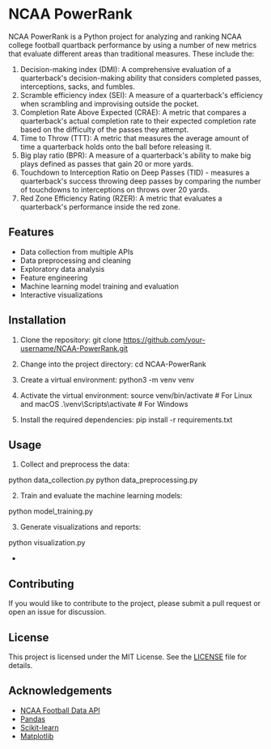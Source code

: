 # NCAA PowerRank

NCAA PowerRank is a Python project for analyzing and ranking NCAA college football quartback performance by using a number of new metrics that evaluate different areas than traditional measures. These include the:
1. Decision-making index (DMI): A comprehensive evaluation of a quarterback's decision-making ability that considers completed passes, interceptions, sacks, and fumbles.
2. Scramble efficiency index (SEI): A measure of a quarterback's efficiency when scrambling and improvising outside the pocket.
3. Completion Rate Above Expected (CRAE): A metric that compares a quarterback's actual completion rate to their expected completion rate based on the difficulty of the passes they attempt.
4. Time to Throw (TTT): A metric that measures the average amount of time a quarterback holds onto the ball before releasing it.
5. Big play ratio (BPR): A measure of a quarterback's ability to make big plays defined as passes that gain 20 or more yards.
6. Touchdown to Interception Ratio on Deep Passes (TID) - measures a quarterback's success throwing deep passes by comparing the number of touchdowns to interceptions on throws over 20 yards.
7. Red Zone Efficiency Rating (RZER): A metric that evaluates a quarterback's performance inside the red zone.

## Features

- Data collection from multiple APIs
- Data preprocessing and cleaning
- Exploratory data analysis
- Feature engineering
- Machine learning model training and evaluation
- Interactive visualizations

## Installation

1. Clone the repository:
git clone https://github.com/your-username/NCAA-PowerRank.git

2. Change into the project directory:
cd NCAA-PowerRank

3. Create a virtual environment:
python3 -m venv venv

4. Activate the virtual environment:
source venv/bin/activate # For Linux and macOS
.\venv\Scripts\activate # For Windows

5. Install the required dependencies:
pip install -r requirements.txt

## Usage

1. Collect and preprocess the data:

python data_collection.py
python data_preprocessing.py

2. Train and evaluate the machine learning models:

python model_training.py

3. Generate visualizations and reports:

python visualization.py

- 

## Contributing

If you would like to contribute to the project, please submit a pull request or open an issue for discussion.

## License

This project is licensed under the MIT License. See the [LICENSE](LICENSE) file for details.

## Acknowledgements

- [NCAA Football Data API](https://api.collegefootballdata.com/)
- [Pandas](https://pandas.pydata.org/)
- [Scikit-learn](https://scikit-learn.org/)
- [Matplotlib](https://matplotlib.org/)
